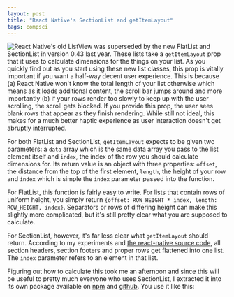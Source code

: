 ```yaml
---
layout: post
title: "React Native's SectionList and getItemLayout"
tags: compsci
---
```

<img style="max-width: 75%; float: left; box-shadow: none; border: none;" src="{{ '/images/section-list.png' | relative_url}}">

React Native's old ListView was superseded by the new FlatList and SectionList in version 0.43 last year. These lists take a `getItemLayout` prop that it uses to calculate dimensions for the things on your list. As you quickly find out as you start using these new list classes, this prop is vitally important if you want a half-way decent user experience. This is because (a) React Native won't know the total length of your list otherwise which means as it loads additional content, the scroll bar jumps around and more importantly (b) if your rows render too slowly to keep up with the user scrolling, the scroll gets blocked. If you provide this prop, the user sees blank rows that appear as they finish rendering. While still not ideal, this makes for a much better haptic experience as user interaction doesn't get abruptly interrupted.
<!--break-->

For both FlatList and SectionList, `getItemLayout` expects to be given two parameters: a `data` array which is the same data array you pass to the list element itself and `index`, the index of the row you should calculate dimensions for. Its return value is an object with three properties: `offset`, the distance from the top of the first element, `length`, the height of your row and `index` which is simple the `index` parameter passed into the function.

For FlatList, this function is fairly easy to write. For lists that contain rows of uniform height, you simply return `{offset: ROW_HEIGHT * index, length: ROW_HEIGHT, index}`. Separators or rows of differing height can make this slightly more complicated, but it's still pretty clear what you are supposed to calculate.

For SectionList, however, it's far less clear what `getItemLayout` should return. According to my experiments and [the react-native source code](https://github.com/facebook/react-native/blob/master/Libraries/Lists/VirtualizedSectionList.js#L132), all section headers, section footers and proper rows get flattened into one list. The `index` parameter refers to an element in that list.

Figuring out how to calculate this took me an afternoon and since this will be useful to pretty much everyone who uses SectionList, I extracted it into its own package available on [npm](https://www.npmjs.com/package/react-native-section-list-get-item-layout) and [github](https://github.com/jsoendermann/rn-section-list-get-item-layout). You use it like this:

<script src="https://gist.github.com/jsoendermann/fd1155366069250bcb5a12531647757f.js"></script>
